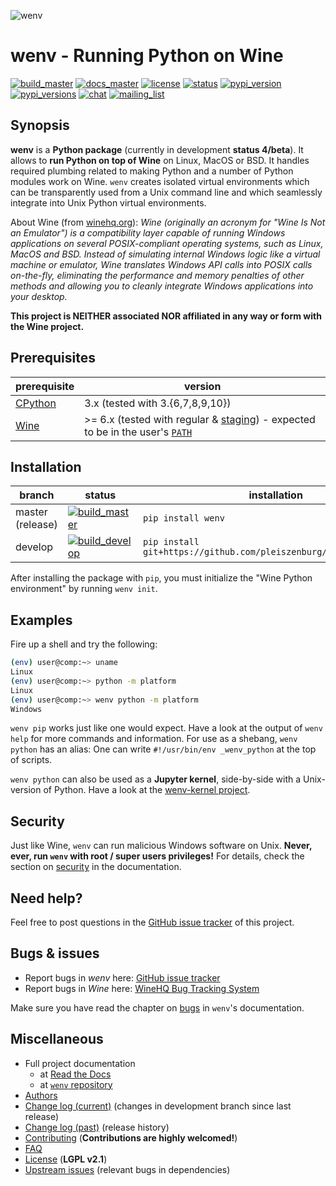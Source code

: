 ![wenv](http://www.pleiszenburg.de/wenv_logo.png)

# wenv - Running Python on Wine

[![build_master](https://github.com/pleiszenburg/wenv/actions/workflows/test.yaml/badge.svg?branch=master "Build Status: master / release")](https://github.com/pleiszenburg/wenv/actions/workflows/test.yaml)
[![docs_master](https://readthedocs.org/projects/wenv/badge/?version=latest&style=flat-square "Documentation Status: master / release")](https://wenv.readthedocs.io/en/latest/)
[![license](https://img.shields.io/pypi/l/wenv.svg?style=flat-square "GNU Lesser General Public License v2.1")](https://github.com/pleiszenburg/wenv/blob/master/LICENSE)
[![status](https://img.shields.io/pypi/status/wenv.svg?style=flat-square "Project Development Status")](https://github.com/pleiszenburg/wenv/issues)
[![pypi_version](https://img.shields.io/pypi/v/wenv.svg?style=flat-square "Project Development Status")](https://pypi.python.org/pypi/wenv)
[![pypi_versions](https://img.shields.io/pypi/pyversions/wenv.svg?style=flat-square "Available on PyPi - the Python Package Index")](https://pypi.python.org/pypi/wenv)
[![chat](https://img.shields.io/matrix/zugbruecke:matrix.org.svg?style=flat-square "Matrix Chat Room")](https://matrix.to/#/#zugbruecke:matrix.org)
[![mailing_list](https://img.shields.io/badge/mailing%20list-groups.io-8cbcd1.svg?style=flat-square "Mailing List")](https://groups.io/g/zugbruecke-dev)

## Synopsis

**wenv** is a **Python package** (currently in development **status 4/beta**). It allows to **run Python on top of Wine** on Linux, MacOS or BSD. It handles required plumbing related to making Python and a number of Python modules work on Wine. `wenv` creates isolated virtual environments which can be transparently used from a Unix command line and which seamlessly integrate into Unix Python virtual environments.

About Wine (from [winehq.org](https://www.winehq.org/)): *Wine (originally an acronym for "Wine Is Not an Emulator") is a compatibility layer capable of running Windows applications on several POSIX-compliant operating systems, such as Linux, MacOS and BSD. Instead of simulating internal Windows logic like a virtual machine or emulator, Wine translates Windows API calls into POSIX calls on-the-fly, eliminating the performance and memory penalties of other methods and allowing you to cleanly integrate Windows applications into your desktop.*

**This project is NEITHER associated NOR affiliated in any way or form with the Wine project.**

## Prerequisites

| prerequisite | version |
| --- | --- |
| [CPython](https://www.python.org/) | 3.x (tested with 3.{6,7,8,9,10}) |
| [Wine](https://www.winehq.org/) | >= 6.x (tested with regular & [staging](https://wine-staging.com/)) - expected to be in the user's [`PATH`](https://en.wikipedia.org/wiki/PATH_(variable)) |

## Installation

| branch | status | installation | documentation |
| --- | --- | --- | --- |
| master (release) | [![build_master](https://img.shields.io/travis/pleiszenburg/wenv/master.svg?style=flat-square "Build Status: master / release")](https://github.com/pleiszenburg/wenv/blob/master/LICENSE) | `pip install wenv` | [![docs_master](https://readthedocs.org/projects/wenv/badge/?version=latest&style=flat-square "Documentation Status: master / release")](https://wenv.readthedocs.io/en/latest/) |
| develop | [![build_develop](https://img.shields.io/travis/pleiszenburg/wenv/develop.svg?style=flat-square "Build Status: development branch")](https://wenv.readthedocs.io/en/develop/) | `pip install git+https://github.com/pleiszenburg/wenv.git@develop` | [![docs_develop](https://readthedocs.org/projects/wenv/badge/?version=develop&style=flat-square "Documentation Status: development branch")](https://github.com/pleiszenburg/wenv/blob/master/LICENSE) |

After installing the package with `pip`, you must initialize the "Wine Python environment" by running ``wenv init``.

## Examples

Fire up a shell and try the following:

```bash
(env) user@comp:~> uname
Linux
(env) user@comp:~> python -m platform
Linux
(env) user@comp:~> wenv python -m platform
Windows
```

`wenv pip` works just like one would expect. Have a look at the output of `wenv help` for more commands and information. For use as a shebang, `wenv python` has an alias: One can write `#!/usr/bin/env _wenv_python` at the top of scripts.

``wenv python`` can also be used as a **Jupyter kernel**, side-by-side with a Unix-version of Python. Have a look at the [wenv-kernel project](https://github.com/pleiszenburg/wenv-kernel).

## Security

Just like Wine, `wenv` can run malicious Windows software on Unix. **Never, ever, run `wenv` with root / super users privileges!** For details, check the section on [security](http://wenv.readthedocs.io/en/stable/security.html) in the documentation.

## Need help?

Feel free to post questions in the [GitHub issue tracker](https://github.com/pleiszenburg/wenv/labels/question) of this project.

## Bugs & issues

- Report bugs in *wenv* here: [GitHub issue tracker](https://github.com/pleiszenburg/wenv/issues)
- Report bugs in *Wine* here: [WineHQ Bug Tracking System](https://bugs.winehq.org/)

Make sure you have read the chapter on [bugs](http://wenv.readthedocs.io/en/stable/bugs.html) in `wenv`'s documentation.

## Miscellaneous

- Full project documentation
    - at [Read the Docs](http://wenv.readthedocs.io/en/latest/)
    - at [`wenv` repository](https://github.com/pleiszenburg/wenv/blob/master/docs/index.rst)
- [Authors](https://github.com/pleiszenburg/wenv/blob/master/AUTHORS.md)
- [Change log (current)](https://github.com/pleiszenburg/wenv/blob/develop/CHANGES.md) (changes in development branch since last release)
- [Change log (past)](https://github.com/pleiszenburg/wenv/blob/master/CHANGES.md) (release history)
- [Contributing](https://github.com/pleiszenburg/wenv/blob/master/CONTRIBUTING.md) (**Contributions are highly welcomed!**)
- [FAQ](http://wenv.readthedocs.io/en/stable/faq.html)
- [License](https://github.com/pleiszenburg/wenv/blob/master/LICENSE) (**LGPL v2.1**)
- [Upstream issues](https://github.com/pleiszenburg/wenv/issues?q=is%3Aissue+is%3Aopen+label%3Aupstream) (relevant bugs in dependencies)
